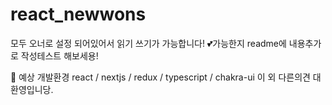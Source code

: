 # react_newwons

모두 오너로 설정 되어있어서 읽기 쓰기가 가능합니다! 
💕가능한지 readme에 내용추가로 작성테스트 해보세용!



👀 예상 개발환경
react / nextjs / redux / typescript / chakra-ui
이 외 다른의견 대환영입니당.
